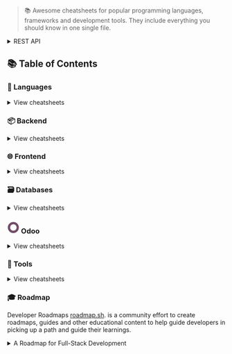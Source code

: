 
> 📚 Awesome cheatsheets for popular programming languages, frameworks and development tools. They include everything you should know in one single file.

<details>
<summary>REST API</summary>

- [REST API](backend/restapi.md)
</details>

## 📚 Table of Contents

### 📃 Languages

<details>
<summary>View cheatsheets</summary>

#### Command line interface

- [Bash](languages/bash.sh)

#### Imperative

- [C](languages/C.txt)
- [C#](languages/C%23.txt)
- [Go](languages/golang.md)
- [Java](languages/java.md)
- [PHP](languages/php.php)
- [Python](languages/python.md)

#### Functional

- [JavaScript](languages/javascript.js)

</details>

### 📦 Backend

<details>
<summary>View cheatsheets</summary>

#### PHP

- [Laravel](backend/laravel.php)

#### Python

- [Django](backend/django.py)

#### Javascript

- [Adonis.js](backend/adonis.js)
- [Express.js](backend/express.js)
- [Feathers.js](backend/feathers.js)
- [Moleculer](backend/moleculer.js)
- [Node.js](backend/node.js)
- [Sails.js](backend/sails.js)
  </details>

### 🌐 Frontend

<details>
<summary>View cheatsheets</summary>

#### Basics

- [HTML5](frontend/html5.html)
- [CSS3](frontend/css3.css)

#### Frameworks

- [React.js](frontend/react.js)
- [Vue.js](frontend/vue.js)
- [Tailwind.css](frontend/tailwind.css)
- [Ember.js](frontend/ember.js)
- [Angular (2+)](frontend/angular.js)
- [AngularJS](frontend/angularjs.js)
  </details>

### 🗃️ Databases

<details>
<summary>View cheatsheets</summary>

#### SQL

- [MySQL](databases/mysql.sh)
- [Postgres SQL](databases/postgres.md)

#### NoSQL

- [Redis](databases/redis.sh)
- [MongoDB](databases/mongodb.sh)

  </details>

### ![Odoo](./odoo/odoo.png) Odoo

<details>
  <summary>View cheatsheets</summary>

  - [Odoo](odoo/odoo.md)
</details>

### 🔧 Tools

<details>
<summary>View cheatsheets</summary>

#### Development
- [cURL](tools/curl.sh)
- [Drush](tools/drush.sh)
- [Elasticsearch](tools/elasticsearch.js)
- [Emmet](tools/emmet.md)
- [Git](tools/git.sh)
- [Puppeteer](tools/puppeteer.js)
- [Sublime Text](tools/sublime_text.md)
- [VIM](tools/vim.txt)
- [Visual Studio Code](tools/vscode.md)
- [Xcode](tools/xcode.txt)

#### Infrastructure
- [AWS CLI](tools/aws.sh)
- [AWS Cheatsheet](tools/aws.md)
- [Azure Cheatsheet](tools/azure.md)
- [Docker](tools/docker.sh)
- [Heroku CLI](tools/heroku.sh)
- [Kubernetes](tools/kubernetes.md)
- [Nanobox Boxfile](tools/nanobox_boxfile.yml)
- [Nanobox CLI](tools/nanobox_cli.sh)
- [Nginx](tools/nginx.sh)
- [PM2](tools/pm2.sh)
- [Ubuntu](tools/ubuntu.sh)
- [Firebase CLI](tools/firebase_cli.md)
- [Terraform CLI](tools/terraform_cli.md)
- [Content Delivery Network (CDN)](CDN/cdn.md)
  </details>

### 🎓 Roadmap

Developer Roadmaps
[roadmap.sh](https://roadmap.sh/). is a community effort to create roadmaps, guides and other educational content to help guide developers in picking up a path and guide their learnings.

<details>
<summary>A Roadmap for Full-Stack Development</summary>

- [Full-Stack Development roadmap](roadmap/fullstack/fullstack.md)
</details>